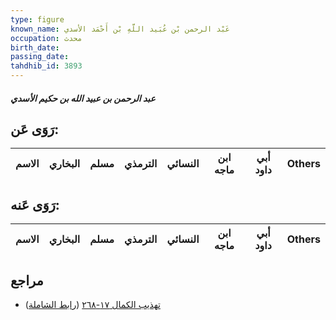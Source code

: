 ```yaml
---
type: figure
known_name: عَبْد الرحمن بْن عُبَيد اللَّهِ بْن أَحْمَد الأسدي
occupation: محدث
birth_date:
passing_date:
tahdhib_id: 3893
---
```

##### عبد الرحمن بن عبيد الله بن حكيم الأسدي

## رَوَى عَن:
| الاسم | البخاري | مسلم | الترمذي | النسائي | ابن ماجه | أبي داود | Others |
| ----- | ------- | ---- | ------- | ------- | -------- | -------- | ------ |
## رَوَى عَنه:
| الاسم | البخاري | مسلم | الترمذي | النسائي | ابن ماجه | أبي داود | Others |
| ----- | ------- | ---- | ------- | ------- | -------- | -------- | ------ |
## مراجع
- [تهذيب الكمال ١٧-٢٦٨](obsidian://open?vault=Tahdhib-al-Kamal&file=Figures/٣٨٩٣-عبد%20الرحمن%20بن%20عبيد%20الله%20بن%20حكيم%20الأسدي) ([رابط الشاملة](https://shamela.ws/book/3722/8818))